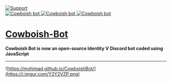 <a href="https://discord.gg/YWcSukS">
    <img src="https://img.shields.io/discord/636241255994490900.svg?colorB=Blue&logo=discord&label=Cowboish_server&style=for-the-badge" alt="Support">
</a>
<br>
<a href="https://top.gg/bot/632291800585076761" >
  <img src="https://top.gg/api/widget/servers/632291800585076761.svg" alt="Cowboish bot" />
</a>
<a href="https://top.gg/bot/632291800585076761" >
  <img src="https://top.gg/api/widget/status/632291800585076761.svg" alt="Cowboish bot" />
</a>
<a href="https://top.gg/bot/632291800585076761" >
  <img src="https://top.gg/api/widget/owner/632291800585076761.svg" alt="Cowboish bot" />
</a>

# [Cowboish-Bot](https://discord.com/oauth2/authorize?client_id=632291800585076761&scope=bot&permissions=268758102)
**Cowboish Bot is now an open-source Identity V Discord bot coded using JavaScript**
- - - 
![https://mohimad.github.io/CowboishBot/](https://i.imgur.com/Y2Y2VZP.png)

